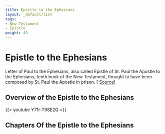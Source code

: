```yaml
---
title: Epistle to the Ephesians
layout: _default/list
tags:
- New Testament
- Epistle
weight: 49
---
```

# Epistle to the Ephesians

Letter of Paul to the Ephesians, also called Epistle of St. Paul the Apostle to the Ephesians, tenth book of the New Testament, thought to have been composed by St. Paul the Apostle in prison. [ [Source](https://www.britannica.com/topic/Letter-of-Paul-to-the-Ephesians)]

## Overview of the Epistle to the Ephesians
{{< youtube Y71r-T98E2Q >}}

## Chapters Of the Epistle to the Ephesians

